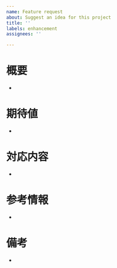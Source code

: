 ```yaml
---
name: Feature request
about: Suggest an idea for this project
title: ''
labels: enhancement
assignees: ''

---
```


# 概要 #

* 

# 期待値 #

* 

# 対応内容 #

* 

# 参考情報

* 

# 備考 #

*
